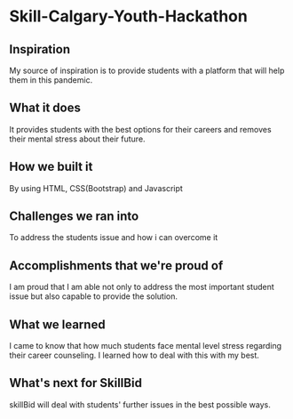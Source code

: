 # Skill-Calgary-Youth-Hackathon

## Inspiration
My source of inspiration is to provide students with a platform that will help them in this pandemic.
## What it does
It provides students with the best options for their careers and removes their mental stress about their future.
## How we built it
By using HTML, CSS(Bootstrap) and Javascript 
## Challenges we ran into
To address the students issue and how i can overcome it 
## Accomplishments that we're proud of
I am proud that I am able not only to address the most important student issue but also capable to provide the solution.
## What we learned
I came to know that how much students face mental level stress regarding their career counseling. I learned how to deal with this with my best.
## What's next for SkillBid
skillBid will deal with students' further issues in the best possible ways.
